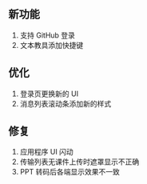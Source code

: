 ## 新功能

1. 支持 GitHub 登录
2. 文本教具添加快捷键

## 优化

1. 登录页更换新的 UI
2. 消息列表滚动条添加新的样式

## 修复

1. 应用程序 UI 闪动
2. 传输列表无课件上传时遮罩显示不正确
3. PPT 转码后各端显示效果不一致
